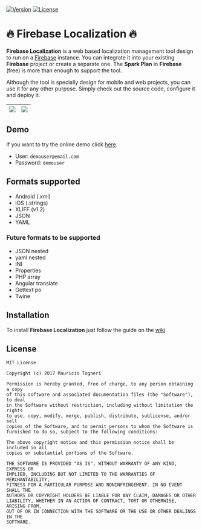 [![Version](https://img.shields.io/badge/version-0.9.0-blue.svg?style=flat-square)](https://github.com/mauriciotogneri/firebase-localization)
[![License](https://img.shields.io/badge/license-MIT-green.svg?style=flat-square)](https://github.com/mauriciotogneri/firebase-localization/blob/master/LICENSE.md)

# :fire: Firebase Localization :fire:

**Firebase Localization** is a web based localization management tool design to run on a [Firebase](https://firebase.google.com) instance. You can integrate it into your existing **Firebase** project or create a separate one. The **Spark Plan** in **Firebase** (free) is more than enough to support the tool.

Although the tool is specially design for mobile and web projects, you can use it for any other purpose. Simply check out the source code, configure it and deploy it.

| ![](https://i.imgur.com/iEASWUU.png) | ![](https://i.imgur.com/ECH3c7b.png) |
|:---:|:---:|

## Demo
If you want to try the online demo click [here](https://demolocalization.firebaseapp.com).

* User: `demouser@email.com`
* Password: `demouser`

## Formats supported
* Android (.xml)
* iOS (.strings)
* XLIFF (v1.2)
* JSON
* YAML

### Future formats to be supported
* JSON nested
* yaml nested
* INI
* Properties
* PHP array
* Angular translate
* Gettext po
* Twine

## Installation
To install **Firebase Localization** just follow the guide on the [wiki](https://github.com/mauriciotogneri/firebase-localization/wiki/Installation).

## License

    MIT License

    Copyright (c) 2017 Mauricio Togneri

    Permission is hereby granted, free of charge, to any person obtaining a copy
    of this software and associated documentation files (the "Software"), to deal
    in the Software without restriction, including without limitation the rights
    to use, copy, modify, merge, publish, distribute, sublicense, and/or sell
    copies of the Software, and to permit persons to whom the Software is
    furnished to do so, subject to the following conditions:

    The above copyright notice and this permission notice shall be included in all
    copies or substantial portions of the Software.

    THE SOFTWARE IS PROVIDED "AS IS", WITHOUT WARRANTY OF ANY KIND, EXPRESS OR
    IMPLIED, INCLUDING BUT NOT LIMITED TO THE WARRANTIES OF MERCHANTABILITY,
    FITNESS FOR A PARTICULAR PURPOSE AND NONINFRINGEMENT. IN NO EVENT SHALL THE
    AUTHORS OR COPYRIGHT HOLDERS BE LIABLE FOR ANY CLAIM, DAMAGES OR OTHER
    LIABILITY, WHETHER IN AN ACTION OF CONTRACT, TORT OR OTHERWISE, ARISING FROM,
    OUT OF OR IN CONNECTION WITH THE SOFTWARE OR THE USE OR OTHER DEALINGS IN THE
    SOFTWARE.